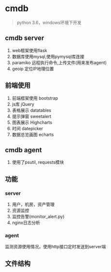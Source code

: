 # cmdb
> python 3.6，windows环境下开发

## cmdb server
1. web框架使用flask
2. 数据库使用mysql,使用pymysql库连接
4. paramiko 远程执行命令,上传文件(用来发布agent)
5. geoip 定位IP地理位置

## 前端使用
1. 前端框架使用 bootstrap
2. js库 jQuery
3. 表格展示 datatables
4. 提示弹窗 sweetalert
5. 图表展示 Highcharts 
6. 时间 datepicker
7. 数据总览画图 echarts

## cmdb agent
1. 使用了psutil, requests模块

## 功能
### server
1. 用户，机房，资产管理
2. 资源监控
3. 监控告警(monitor_alert.py)
4. nginx日志分析

### agent
<p>监测资源使用情况，使用http接口定时发送到server端</p>

## 文件结构
